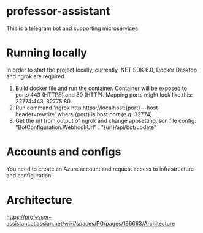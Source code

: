 # professor-assistant
This is a telegram bot and supporting microservices
# Running locally
In order to start the project locally, currently .NET SDK 6.0, Docker Desktop and ngrok are required.

1. Build docker file and run the container. Container will be exposed to ports 443 (HTTPS) and 80 (HTTP). Mapping ports might look like this: 32774:443, 32775:80.
2. Run command 'ngrok http https://localhost:{port} --host-header=rewrite' where {port} is host port (e.g. 32774).
3. Get the url from output of ngrok and change appsetting.json file config: "BotConfiguration.WebhookUrl" : "{url}/api/bot/update"

# Accounts and configs
You need to create an Azure account and request access to infrastructure and configuration.

# Architecture
https://professor-assistant.atlassian.net/wiki/spaces/PG/pages/196663/Architecture
